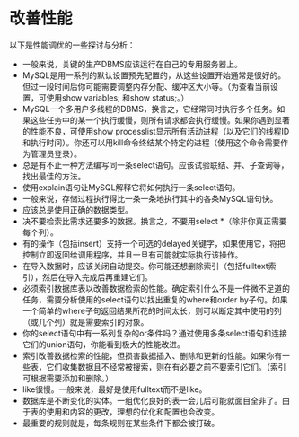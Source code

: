 ﻿# 改善性能

以下是性能调优的一些探讨与分析：

 - 一般来说，关键的生产DBMS应该运行在自己的专用服务器上。
 - MySQL是用一系列的默认设置预先配置的，从这些设置开始通常是很好的。但过一段时间后你可能需要调整内存分配、缓冲区大小等。（为查看当前设置，可使用show variables; 和show status;。）
 - MySQL一个多用户多线程的DBMS，换言之，它经常同时执行多个任务。如果这些任务中的某一个执行缓慢，则所有请求都会执行缓慢。如果你遇到显著的性能不良，可使用show processlist显示所有活动进程（以及它们的线程ID和执行时间）。你还可以用kill命令终结某个特定的进程（使用这个命令需要作为管理员登录）。
 - 总是有不止一种方法编写同一条select语句。应该试验联结、并、子查询等，找出最佳的方法。
 - 使用explain语句让MySQL解释它将如何执行一条select语句。
 - 一般来说，存储过程执行得比一条一条地执行其中的各条MySQL语句快。
 - 应该总是使用正确的数据类型。
 - 决不要检索比需求还要多的数据。换言之，不要用select *（除非你真正需要每个列）。
 - 有的操作（包括insert）支持一个可选的delayed关键字，如果使用它，将把控制立即返回给调用程序，并且一旦有可能就实际执行该操作。
 - 在导入数据时，应该关闭自动提交。你可能还想删除索引（包括fulltext索引），然后在导入完成后再重建它们。
 - 必须索引数据库表以改善数据检索的性能。确定索引什么不是一件微不足道的任务，需要分析使用的select语句以找出重复的where和order by子句。如果一个简单的where子句返回结果所花的时间太长，则可以断定其中使用的列（或几个列）就是需要索引的对象。
 - 你的select语句中有一系列复杂的or条件吗？通过使用多条select语句和连接它们的union语句，你能看到极大的性能改进。
 - 索引改善数据检索的性能，但损害数据插入、删除和更新的性能。如果你有一些表，它们收集数据且不经常被搜索，则在有必要之前不要索引它们。（索引可根据需要添加和删除。）
 - like很慢。一般来说，最好是使用fulltext而不是like。
 - 数据库是不断变化的实体。一组优化良好的表一会儿后可能就面目全非了。由于表的使用和内容的更改，理想的优化和配置也会改变。
 - 最重要的规则就是，每条规则在某些条件下都会被打破。



